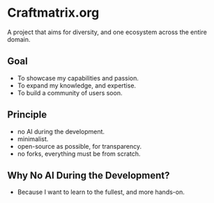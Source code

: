 # Craftmatrix.org
A project that aims for diversity, and one ecosystem across the entire domain.

## Goal
- To showcase my capabilities and passion.
- To expand my knowledge, and expertise.
- To build a community of users soon.

## Principle
- no AI during the development.
- minimalist.
- open-source as possible, for transparency.
- no forks, everything must be from scratch.

## Why No AI During the Development?
- Because I want to learn to the fullest, and more hands-on.